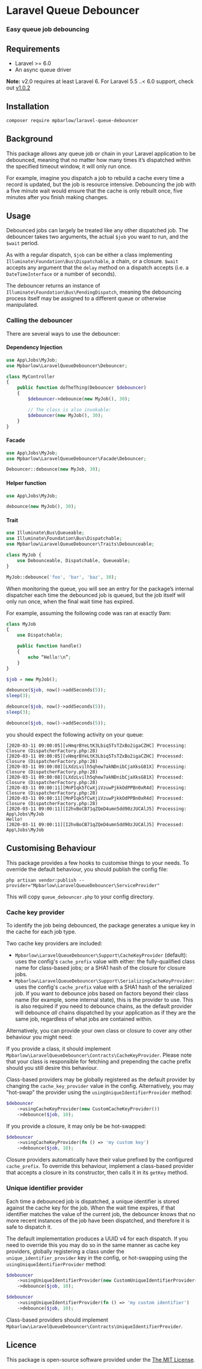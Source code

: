 # Laravel Queue Debouncer

### Easy queue job debouncing

## Requirements

- Laravel >= 6.0
- An async queue driver

**Note:** v2.0 requires at least Laravel 6. For Laravel 5.5 ..< 6.0 support, check out [v1.0.2](https://github.com/mpbarlow/laravel-queue-debouncer/tree/1.0.2)

## Installation

`composer require mpbarlow/laravel-queue-debouncer`

## Background

This package allows any queue job or chain in your Laravel application to be debounced, meaning that no matter how many times it’s dispatched within the specified timeout window, it will only run once.

For example, imagine you dispatch a job to rebuild a cache every time a record is updated, but the job is resource intensive. Debouncing the job with a five minute wait would ensure that the cache is only rebuilt once, five minutes after you finish making changes.

## Usage

Debounced jobs can largely be treated like any other dispatched job. The debouncer takes two arguments, the actual `$job` you want to run, and the `$wait` period.

As with a regular dispatch, `$job` can be either a class implementing `Illuminate\Foundation\Bus\Dispatchable`, a chain, or a closure. `$wait` accepts any argument that the `delay` method on a dispatch accepts (i.e. a `DateTimeInterface` or a number of seconds).

The debouncer returns an instance of `Illuminate\Foundation\Bus\PendingDispatch`, meaning the debouncing process itself may be assigned to a different queue or otherwise manipulated.

### Calling the debouncer

There are several ways to use the debouncer:

#### Dependency Injection

```php
use App\Jobs\MyJob;
use Mpbarlow\LaravelQueueDebouncer\Debouncer;

class MyController
{
    public function doTheThing(Debouncer $debouncer)
    {
        $debouncer->debounce(new MyJob(), 30);

        // The class is also invokable:
        $debouncer(new MyJob(), 30);
    }
}
```

#### Facade

```php
use App\Jobs\MyJob;
use Mpbarlow\LaravelQueueDebouncer\Facade\Debouncer;

Debouncer::debounce(new MyJob, 30);
```

#### Helper function

```php
use App\Jobs\MyJob;

debounce(new MyJob(), 30);
```

#### Trait

```php
use Illuminate\Bus\Queueable;
use Illuminate\Foundation\Bus\Dispatchable;
use Mpbarlow\LaravelQueueDebouncer\Traits\Debounceable;

class MyJob {
    use Debounceable, Dispatchable, Queueable;
}

MyJob::debounce('foo', 'bar', 'baz', 30);
```

When monitoring the queue, you will see an entry for the package’s internal dispatcher each time the debounced job is queued, but the job itself will only run once, when the final wait time has expired.

For example, assuming the following code was ran at exactly 9am:

```php
class MyJob
{
    use Dispatchable;

    public function handle()
    {
        echo “Hello!\n”;
    }
}

$job = new MyJob();

debounce($job, now()->addSeconds(5));
sleep(3);

debounce($job, now()->addSeconds(5));
sleep(3);

debounce($job, now()->addSeconds(5));
```

you should expect the following activity on your queue:

```
[2020-03-11 09:00:05][vHmqrBYeLtK3Lbiq5TsTZxBo2igaCZHC] Processing: Closure (DispatcherFactory.php:28)
[2020-03-11 09:00:05][vHmqrBYeLtK3Lbiq5TsTZxBo2igaCZHC] Processed:  Closure (DispatcherFactory.php:28)
[2020-03-11 09:00:08][LXdzLvilh5qhew7akNDnibCjaXksG81X] Processing: Closure (DispatcherFactory.php:28)
[2020-03-11 09:00:08][LXdzLvilh5qhew7akNDnibCjaXksG81X] Processed:  Closure (DispatcherFactory.php:28)
[2020-03-11 09:00:11][MnPIqk5fCwXjiVzuwPjkkOdPPBn0xR4d] Processing: Closure (DispatcherFactory.php:28)
[2020-03-11 09:00:11][MnPIqk5fCwXjiVzuwPjkkOdPPBn0xR4d] Processed:  Closure (DispatcherFactory.php:28)
[2020-03-11 09:00:11][I2hvBoCB71qZQeD4umn5dd90zJUCAlJ5] Processing: App\Jobs\MyJob
Hello!
[2020-03-11 09:00:11][I2hvBoCB71qZQeD4umn5dd90zJUCAlJ5] Processed:  App\Jobs\MyJob
```

## Customising Behaviour

This package provides a few hooks to customise things to your needs. To override the default behaviour, you should publish the config file:

```
php artisan vendor:publish --provider="Mpbarlow\LaravelQueueDebouncer\ServiceProvider"
```

This will copy `queue_debouncer.php` to your config directory.

### Cache key provider

To identify the job being debounced, the package generates a unique key in the cache for each job type.

Two cache key providers are included:

- `Mpbarlow\LaravelQueueDebouncer\Support\CacheKeyProvider` (default): uses the config's `cache_prefix` value with either: the fully-qualified class name for class-based jobs; or a SHA1 hash of the closure for closure jobs.
- `Mpbarlow\LaravelQueueDebouncer\Support\SerializingCacheKeyProvider`: uses the config's `cache_prefix` value with a SHA1 hash of the serialized job. If you want to debounce jobs based on factors beyond their class name (for example, some internal state), this is the provider to use. This is also required if you need to debounce chains, as the default provider will debounce _all_ chains dispatched by your application as if they are the same job, regardless of what jobs are contained within.

Alternatively, you can provide your own class or closure to cover any other behaviour you might need:

If you provide a class, it should implement `Mpbarlow\LaravelQueueDebouncer\Contracts\CacheKeyProvider`. Please note that your class is responsible for fetching and prepending the cache prefix should you still desire this behaviour.

Class-based providers may be globally registered as the default provider by changing the `cache_key_provider` value in the config. Alternatively, you may "hot-swap" the provider using the `usingUniqueIdentifierProvider` method:

```php
$debouncer
    ->usingCacheKeyProvider(new CustomCacheKeyProvider())
    ->debounce($job, 10);
```

If you provide a closure, it may only be be hot-swapped:

```php
$debouncer
    ->usingCacheKeyProvider(fn () => 'my custom key')
    ->debounce($job, 10);
```

Closure providers automatically have their value prefixed by the configured `cache_prefix`. To override this behaviour, implement a class-based provider that accepts a closure in its constructor, then calls it in its `getKey` method.

### Unique identifier provider

Each time a debounced job is dispatched, a unique identifier is stored against the cache key for the job. When the wait time expires, if that identifier matches the value of the current job, the debouncer knows that no more recent instances of the job have been dispatched, and therefore it is safe to dispatch it.

The default implementation produces a UUID v4 for each dispatch. If you need to override this you may do so in the same manner as cache key providers, globally registering a class under the `unique_identifier_provider` key in the config, or hot-swapping using the `usingUniqueIdentifierProvider` method:

```php
$debouncer
    ->usingUniqueIdentifierProvider(new CustomUniqueIdentifierProvider())
    ->debounce($job, 10);

$debouncer
    ->usingUniqueIdentifierProvider(fn () => 'my custom identifier')
    ->debounce($job, 10);
```

Class-based providers should implement `Mpbarlow\LaravelQueueDebouncer\Contracts\UniqueIdentifierProvider`.

## Licence

This package is open-source software provided under the [The MIT License](https://opensource.org/licenses/MIT).
